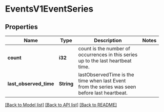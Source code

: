 # EventsV1EventSeries

## Properties

Name | Type | Description | Notes
------------ | ------------- | ------------- | -------------
**count** | **i32** | count is the number of occurrences in this series up to the last heartbeat time. | 
**last_observed_time** | **String** | lastObservedTime is the time when last Event from the series was seen before last heartbeat. | 

[[Back to Model list]](../README.md#documentation-for-models) [[Back to API list]](../README.md#documentation-for-api-endpoints) [[Back to README]](../README.md)


